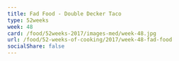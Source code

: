 ```yaml
---
title: Fad Food - Double Decker Taco
type: 52weeks
week: 48
card: /food/52weeks-2017/images-med/week-48.jpg
url: /food/52-weeks-of-cooking/2017/week-48-fad-food
socialShare: false
---
```

